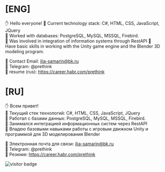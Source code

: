 # [ENG]
:raised_hand:  Hello everyone!
 :small_orange_diamond: Current technology stack: C#, HTML, CSS, JavaScript, JQuery  
 :small_orange_diamond: Worked with databases: PostgreSQL, MySQL, MSSQL, Firebird.  
 :small_orange_diamond: Was involved in integration of information systems through RestAPI
 :small_orange_diamond: Have basic skills in working with the Unity game engine and the Blender 3D modeling program.

 :link: Contact Email: ilia-samarin@bk.ru  
 :link: Telegram: @prethink   
 :memo: resume (rus): https://career.habr.com/prethink


# [RU]
:raised_hand: Всем привет!  
 :small_orange_diamond: Текущий стек технологий: C#, HTML, CSS, JavaScript, JQuery  
 :small_orange_diamond: Работал с базами данных: PostgreSQL, MySQL, MSSQL, Firebird.  
 :small_orange_diamond: Занимался интеграцией информационных систем через RestAPI  
 :small_orange_diamond: Владею базовыми навыками работы с игровым движком Unity и программой для 3D моделирования Blender

 :link: Электронная почта для связи: ilia-samarin@bk.ru   
 :link: Telegram: @prethink   
 :memo: Резюме: https://career.habr.com/prethink
 
   ![visitor badge](https://visitor-badge.glitch.me/badge?page_id=prethink.visitor-badge)
<!--
**prethink/prethink** is a ✨ _special_ ✨ repository because its `README.md` (this file) appears on your GitHub profile.

Here are some ideas to get you started:

- 🔭 I’m currently working on ...
- 🌱 I’m currently learning ...
- 👯 I’m looking to collaborate on ...
- 🤔 I’m looking for help with ...
- 💬 Ask me about ...
- 📫 How to reach me: ...
- 😄 Pronouns: ...
- ⚡ Fun fact: ...
-->
